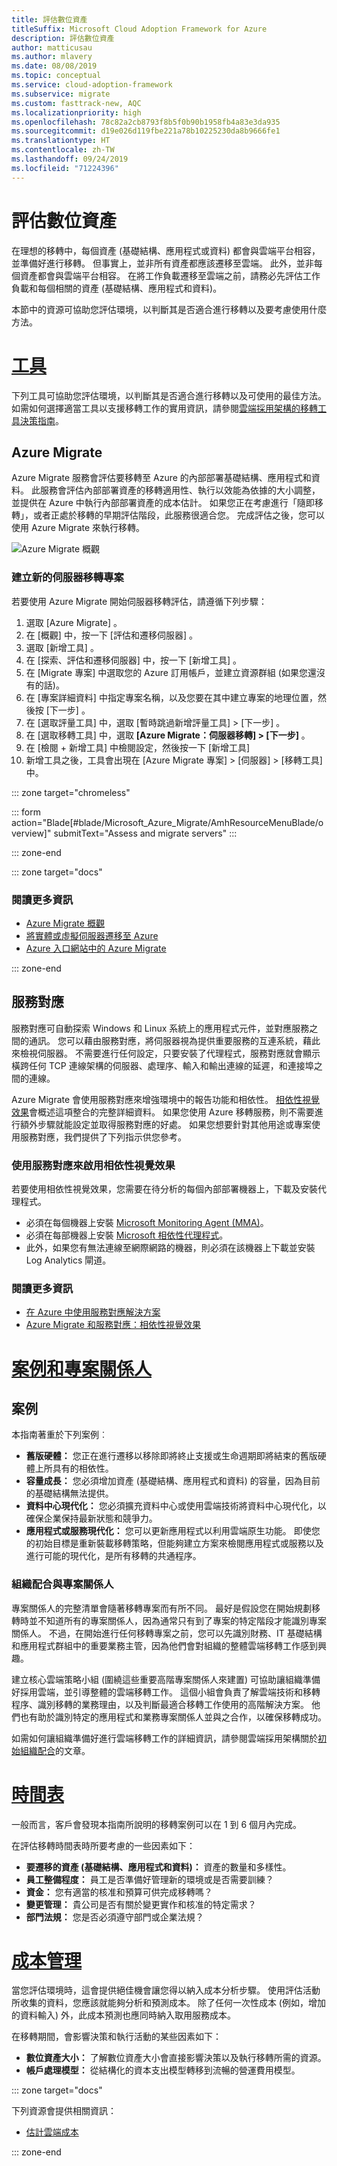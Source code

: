 ```yaml
---
title: 評估數位資產
titleSuffix: Microsoft Cloud Adoption Framework for Azure
description: 評估數位資產
author: matticusau
ms.author: mlavery
ms.date: 08/08/2019
ms.topic: conceptual
ms.service: cloud-adoption-framework
ms.subservice: migrate
ms.custom: fasttrack-new, AQC
ms.localizationpriority: high
ms.openlocfilehash: 78c82a2cb8793f8b5f0b90b1958fb4a83e3da935
ms.sourcegitcommit: d19e026d119fbe221a78b10225230da8b9666fe1
ms.translationtype: HT
ms.contentlocale: zh-TW
ms.lasthandoff: 09/24/2019
ms.locfileid: "71224396"
---
```

# <a name="assess-the-digital-estate"></a>評估數位資產

在理想的移轉中，每個資產 (基礎結構、應用程式或資料) 都會與雲端平台相容，並準備好進行移轉。 但事實上，並非所有資產都應該遷移至雲端。 此外，並非每個資產都會與雲端平台相容。 在將工作負載遷移至雲端之前，請務必先評估工作負載和每個相關的資產 (基礎結構、應用程式和資料)。

本節中的資源可協助您評估環境，以判斷其是否適合進行移轉以及要考慮使用什麼方法。

# <a name="toolstabtools"></a>[工具](#tab/Tools)

下列工具可協助您評估環境，以判斷其是否適合進行移轉以及可使用的最佳方法。 如需如何選擇適當工具以支援移轉工作的實用資訊，請參閱[雲端採用架構的移轉工具決策指南](../../decision-guides/migrate-decision-guide/index.md)。

## <a name="azure-migrate"></a>Azure Migrate

Azure Migrate 服務會評估要移轉至 Azure 的內部部署基礎結構、應用程式和資料。 此服務會評估內部部署資產的移轉適用性、執行以效能為依據的大小調整，並提供在 Azure 中執行內部部署資產的成本估計。 如果您正在考慮進行「隨即移轉」，或者正處於移轉的早期評估階段，此服務很適合您。 完成評估之後，您可以使用 Azure Migrate 來執行移轉。

![Azure Migrate 概觀](./media/assess/azuremigrate-overview-1.png)

### <a name="create-a-new-server-migration-project"></a>建立新的伺服器移轉專案

若要使用 Azure Migrate 開始伺服器移轉評估，請遵循下列步驟：

1. 選取 [Azure Migrate]  。
1. 在 [概觀]  中，按一下 [評估和遷移伺服器]  。
1. 選取 [新增工具]  。
1. 在 [探索、評估和遷移伺服器]  中，按一下 [新增工具]  。
1. 在 [Migrate 專案]  中選取您的 Azure 訂用帳戶，並建立資源群組 (如果您還沒有的話)。
1. 在 [專案詳細資料]  中指定專案名稱，以及您要在其中建立專案的地理位置，然後按 [下一步]  。
1. 在 [選取評量工具]  中，選取 [暫時跳過新增評量工具] > [下一步]  。
1. 在 [選取移轉工具]  中，選取 **[Azure Migrate：伺服器移轉] > [下一步]** 。
1. 在 [檢閱 + 新增工具]  中檢閱設定，然後按一下 [新增工具] 
1. 新增工具之後，工具會出現在 [Azure Migrate 專案] > [伺服器] > [移轉工具]  中。

::: zone target="chromeless"

::: form action="Blade[#blade/Microsoft_Azure_Migrate/AmhResourceMenuBlade/overview]" submitText="Assess and migrate servers" :::

::: zone-end

::: zone target="docs"

### <a name="read-more"></a>閱讀更多資訊

- [Azure Migrate 概觀](https://docs.microsoft.com/azure/migrate/migrate-services-overview)
- [將實體或虛擬伺服器遷移至 Azure](https://docs.microsoft.com/azure/migrate/tutorial-migrate-physical-virtual-machines)
- [Azure 入口網站中的 Azure Migrate](https://portal.azure.com/#blade/Microsoft_Azure_Migrate/AmhResourceMenuBlade/overview)

::: zone-end

## <a name="service-map"></a>服務對應

服務對應可自動探索 Windows 和 Linux 系統上的應用程式元件，並對應服務之間的通訊。 您可以藉由服務對應，將伺服器視為提供重要服務的互連系統，藉此來檢視伺服器。 不需要進行任何設定，只要安裝了代理程式，服務對應就會顯示橫跨任何 TCP 連線架構的伺服器、處理序、輸入和輸出連線的延遲，和連接埠之間的連線。

Azure Migrate 會使用服務對應來增強環境中的報告功能和相依性。 [相依性視覺效果](https://docs.microsoft.com/azure/migrate/concepts-dependency-visualization)會概述這項整合的完整詳細資料。 如果您使用 Azure 移轉服務，則不需要進行額外步驟就能設定並取得服務對應的好處。 如果您想要針對其他用途或專案使用服務對應，我們提供了下列指示供您參考。

### <a name="enable-dependency-visualization-using-service-map"></a>使用服務對應來啟用相依性視覺效果

若要使用相依性視覺效果，您需要在待分析的每個內部部署機器上，下載及安裝代理程式。

- 必須在每個機器上安裝 [Microsoft Monitoring Agent (MMA)](https://docs.microsoft.com/azure/log-analytics/log-analytics-agent-windows)。
- 必須在每部機器上安裝 [Microsoft 相依性代理程式](https://docs.microsoft.com/azure/azure-monitor/insights/vminsights-enable-hybrid-cloud#install-the-dependency-agent-on-windows)。
- 此外，如果您有無法連線至網際網路的機器，則必須在該機器上下載並安裝 Log Analytics 閘道。

<!-- markdownlint-disable MD024 -->

### <a name="read-more"></a>閱讀更多資訊

- [在 Azure 中使用服務對應解決方案](https://docs.microsoft.com/azure/azure-monitor/insights/service-map)
- [Azure Migrate 和服務對應：相依性視覺效果](https://docs.microsoft.com/azure/migrate/concepts-dependency-visualization)

# <a name="scenarios-and-stakeholderstabscenarios"></a>[案例和專案關係人](#tab/Scenarios)

## <a name="scenarios"></a>案例

本指南著重於下列案例︰

- **舊版硬體：** 您正在進行遷移以移除即將終止支援或生命週期即將結束的舊版硬體上所具有的相依性。
- **容量成長：** 您必須增加資產 (基礎結構、應用程式和資料) 的容量，因為目前的基礎結構無法提供。
- **資料中心現代化：** 您必須擴充資料中心或使用雲端技術將資料中心現代化，以確保企業保持最新狀態和競爭力。
- **應用程式或服務現代化：** 您可以更新應用程式以利用雲端原生功能。 即使您的初始目標是重新裝載移轉策略，但能夠建立方案來檢閱應用程式或服務以及進行可能的現代化，是所有移轉的共通程序。

### <a name="organizational-alignment-and-stakeholders"></a>組織配合與專案關係人

專案關係人的完整清單會隨著移轉專案而有所不同。 最好是假設您在開始規劃移轉時並不知道所有的專案關係人，因為通常只有到了專案的特定階段才能識別專案關係人。 不過，在開始進行任何移轉專案之前，您可以先識別財務、IT 基礎結構和應用程式群組中的重要業務主管，因為他們會對組織的整體雲端移轉工作感到興趣。

建立核心雲端策略小組 (圍繞這些重要高階專案關係人來建置) 可協助讓組織準備好採用雲端，並引導整體的雲端移轉工作。 這個小組會負責了解雲端技術和移轉程序、識別移轉的業務理由，以及判斷最適合移轉工作使用的高階解決方案。 他們也有助於識別特定的應用程式和業務專案關係人並與之合作，以確保移轉成功。

如需如何讓組織準備好進行雲端移轉工作的詳細資訊，請參閱雲端採用架構關於[初始組織配合](../../ready/initial-org-alignment.md)的文章。

# <a name="timelinestabtimelines"></a>[時間表](#tab/Timelines)

一般而言，客戶會發現本指南所說明的移轉案例可以在 1 到 6 個月內完成。

在評估移轉時間表時所要考慮的一些因素如下：

- **要遷移的資產 (基礎結構、應用程式和資料)：** 資產的數量和多樣性。
- **員工整備程度：** 員工是否準備好管理新的環境或是否需要訓練？
- **資金：** 您有適當的核准和預算可供完成移轉嗎？
- **變更管理：** 貴公司是否有關於變更實作和核准的特定需求？
- **部門法規：** 您是否必須遵守部門或企業法規？

# <a name="cost-managementtabmanagecost"></a>[成本管理](#tab/ManageCost)

當您評估環境時，這會提供絕佳機會讓您得以納入成本分析步驟。 使用評估活動所收集的資料，您應該就能夠分析和預測成本。 除了任何一次性成本 (例如，增加的資料輸入) 外，此成本預測也應同時納入取用服務成本。

在移轉期間，會影響決策和執行活動的某些因素如下：

- **數位資產大小：** 了解數位資產大小會直接影響決策以及執行移轉所需的資源。
- **帳戶處理模型：** 從結構化的資本支出模型轉移到流暢的營運費用模型。

::: zone target="docs"

下列資源會提供相關資訊：

- [估計雲端成本](../migration-considerations/assess/estimate.md)

::: zone-end
